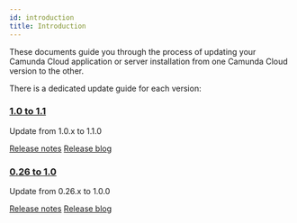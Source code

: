 ```yaml
---
id: introduction
title: Introduction
---
```


These documents guide you through the process of updating your Camunda Cloud
application or server installation from one Camunda Cloud version to the other.

There is a dedicated update guide for each version:

### [1.0 to 1.1](100-to-110)

Update from 1.0.x to 1.1.0

[Release notes](https://github.com/camunda-cloud/zeebe/releases/tag/1.1.0)
[Release blog](https://camunda.com/blog/2021/07/camunda-cloud-110-released/)

### [0.26 to 1.0](026-to-100)

Update from 0.26.x to 1.0.0

[Release notes](https://github.com/camunda-cloud/zeebe/releases/tag/1.0.0)
[Release blog](https://camunda.com/blog/2021/05/camunda-cloud-10-released/)